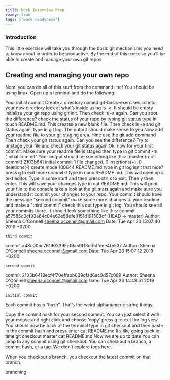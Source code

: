 ```yaml
---
title: Mock Interview Prep
ready: true
tags: ["work readyness"]
---
```


### Introduction
This little exercise will take you through the basic git mechanisms you need to know about in order to be productive. By the end of this exercise you’ll be able to create and manage your own git repos

## Creating and managing your own repo
Note: you can do all of this stuff from the command line! You should be using linux. Open up a terminal and do the following:

Your initial commit
Create a directory named git-basic-exercises
cd into your new directory
look at what’s inside using ls -a. It should be empty
initialize your git repo using git init. Then check ls -a again. Can you spot the difference?
check the status of your repo by typing git status
type in touch README.md. This creates a new blank file. Then check ls -a and git status again.
type in git log. The output should make sense to you
Now add your readme file to your git staging area. Hint: use the git add command
Then check your git status again. Can you see the difference?
Try to unstage your file and check your git status again
Ok, now for your first commit: Make sure your readme file is staged then type in git commit -m "initial commit" Your output should be something like this:
 [master (root-commit) 2103b64] initial commit
 1 file changed, 0 insertions(+), 0 deletions(-)
 create mode 100644 README.md
type in git log isn’t that nice? press q to exit
more commits!
type in nano README.md. This will open up a text editor. Type in some stuff and then press ctrl x to exit. Then y then enter. This will save your changes
type in cat README.md. This will print your file to the console
take a look at the git stats again and make sure you understand it
commit your changes to your repo. Your commit should have the message "second commit"
make some more changes to your readme and make a "third commit"
check this out
type in git log. You should see all your commits there. It should look something like this:
commit a57585d3cf93e64c04e62e58dfe8151d191503cf (HEAD -> master)
Author: Sheena O'Connell <sheena.oconnell@gmail.com>
Date:   Tue Apr 23 15:07:40 2019 +0200

    third commit

commit a48c005c761902395cf9a50f13ddbffeee4f5537
Author: Sheena O'Connell <sheena.oconnell@gmail.com>
Date:   Tue Apr 23 15:07:12 2019 +0200

    second commit

commit 2103b6418ecf4f70effabb639cfad6ac9d57c089
Author: Sheena O'Connell <sheena.oconnell@gmail.com>
Date:   Tue Apr 23 14:43:51 2019 +0200

    initial commit
Each commit has a “hash”. That’s the weird alphanumeric string thingy.

Copy the commit hash for your second commit. You can just select it with your mouse and right click and choose ‘copy’
press q to exit the log view. You should now be back at the terminal
type in git checkout and then paste in the commit hash and press enter
cat README.md It’s like going back in time
git checkout master
cat README.md Now we are up to date
You can jump to any commit using git checkout. You can checkout a branch, a commit hash, or a tag. We didn’t explore tags here.

When you checkout a branch, you checkout the latest commit on that branch.

branching

